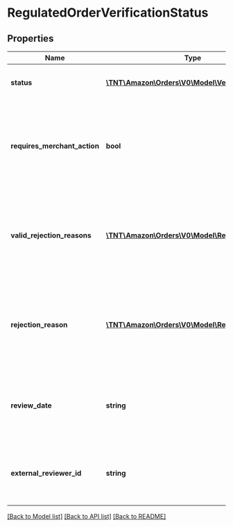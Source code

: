 # RegulatedOrderVerificationStatus

## Properties
Name | Type | Description | Notes
------------ | ------------- | ------------- | -------------
**status** | [**\TNT\Amazon\Orders\V0\Model\VerificationStatus**](VerificationStatus.md) | The verification status of the order. | 
**requires_merchant_action** | **bool** | When true, the regulated information provided in the order requires a review by the merchant. | 
**valid_rejection_reasons** | [**\TNT\Amazon\Orders\V0\Model\RejectionReason[]**](RejectionReason.md) | A list of valid rejection reasons that may be used to reject the order&#39;s regulated information. | 
**rejection_reason** | [**\TNT\Amazon\Orders\V0\Model\RejectionReason**](RejectionReason.md) | The reason for rejecting the order&#39;s regulated information. Not present if the order isn&#39;t rejected. | [optional] 
**review_date** | **string** | The date the order was reviewed. In ISO 8601 date time format. | [optional] 
**external_reviewer_id** | **string** | The identifier for the order&#39;s regulated information reviewer. | [optional] 

[[Back to Model list]](../README.md#documentation-for-models) [[Back to API list]](../README.md#documentation-for-api-endpoints) [[Back to README]](../README.md)


